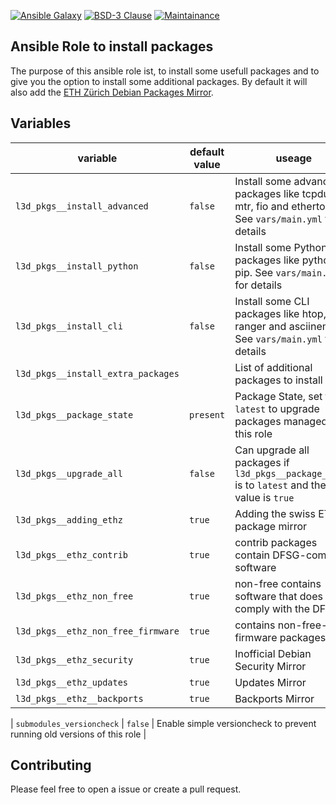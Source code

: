 [![Ansible Galaxy](https://ansible.l3d.space/svg/l3d.packages.svg)](https://galaxy.ansible.com/l3d/packages)
[![BSD-3 Clause](https://ansible.l3d.space/svg/l3d.packages_license.svg)](LICENSE)
[![Maintainance](https://ansible.l3d.space/svg/l3d.packages_maintainance.svg)](https://ansible.l3d.space/#l3d.packages)

Ansible Role to install packages
---------------------

The purpose of this ansible role ist, to install some usefull packages and to give you the option to install some additional packages.
By default it will also add the [ETH Zürich Debian Packages Mirror](https://debian.ethz.ch/debian/).

 Variables
-----------

| variable | default value | useage |
| --- | --- | --- |
| ``l3d_pkgs__install_advanced`` | ``false`` | Install some advanced packages like tcpdump, mtr, fio and ethertools. See ``vars/main.yml`` for details |
| ``l3d_pkgs__install_python`` | ``false`` | Install some Python packages like python3-pip. See ``vars/main.yml`` for details |
| ``l3d_pkgs__install_cli`` | ``false`` | Install some CLI packages like htop, ranger and asciinema. See ``vars/main.yml`` for details |
| ``l3d_pkgs__install_extra_packages`` | | List of additional packages to install |
| ``l3d_pkgs__package_state`` | ``present`` | Package State, set to ``latest`` to upgrade packages managed by this role |
| ``l3d_pkgs__upgrade_all`` | ``false`` | Can upgrade all packages if ``l3d_pkgs__package_state`` is to ``latest`` and the value is ``true`` |
| ``l3d_pkgs__adding_ethz`` | ``true`` | Adding the swiss ETH package mirror |
| ``l3d_pkgs__ethz_contrib`` | ``true`` | contrib packages contain DFSG-compliant software |
| ``l3d_pkgs__ethz_non_free`` | ``true`` | non-free contains software that does not comply with the DFSG. |
| ``l3d_pkgs__ethz_non_free_firmware`` | ``true`` | contains non-free-firmware packages |
| ``l3d_pkgs__ethz_security`` | ``true`` | Inofficial Debian Security Mirror |
| ``l3d_pkgs__ethz_updates`` | ``true`` | Updates Mirror |
| ``l3d_pkgs__ethz__backports`` | ``true`` | Backports Mirror |

| ``submodules_versioncheck`` | ``false`` | Enable simple versioncheck to prevent running old versions of this role |

 Contributing
-------------
Please feel free to open a issue or create a pull request.
